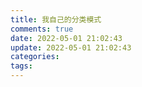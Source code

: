 ```yaml
---
title: 我自己的分类模式
comments: true
date: 2022-05-01 21:02:43
update: 2022-05-01 21:02:43
categories:
tags:
---
```


